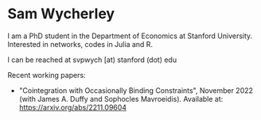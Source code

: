 # Sam Wycherley

I am a PhD student in the Department of Economics at Stanford University. Interested in networks, codes in Julia and R. 

I can be reached at svpwych [at) stanford (dot) edu

Recent working papers:
- "Cointegration with Occasionally Binding Constraints", November 2022 (with James A. Duffy and Sophocles Mavroeidis). Available at: https://arxiv.org/abs/2211.09604
